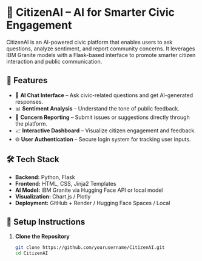 # 🤖 CitizenAI – AI for Smarter Civic Engagement

CitizenAI is an AI-powered civic platform that enables users to ask questions, analyze sentiment, and report community concerns. It leverages IBM Granite models with a Flask-based interface to promote smarter citizen interaction and public communication.

## 🚀 Features

- 💬 **AI Chat Interface** – Ask civic-related questions and get AI-generated responses.
- 📊 **Sentiment Analysis** – Understand the tone of public feedback.
- 📌 **Concern Reporting** – Submit issues or suggestions directly through the platform.
- 📈 **Interactive Dashboard** – Visualize citizen engagement and feedback.
- 🌐 **User Authentication** – Secure login system for tracking user inputs.

## 🛠️ Tech Stack

- **Backend:** Python, Flask
- **Frontend:** HTML, CSS, Jinja2 Templates
- **AI Model:** IBM Granite via Hugging Face API or local model
- **Visualization:** Chart.js / Plotly
- **Deployment:** GitHub + Render / Hugging Face Spaces / Local

## 🔧 Setup Instructions

1. **Clone the Repository**
   ```bash
   git clone https://github.com/yourusername/CitizenAI.git
   cd CitizenAI
